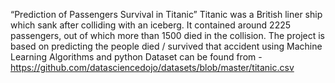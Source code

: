 “Prediction of Passengers Survival in Titanic”
Titanic was a British liner ship which sank after colliding with an iceberg. It contained around 2225 passengers, out of which more than 1500 died in the collision.
The project is based on predicting the people died / survived that accident using Machine Learning Algorithms and python
Dataset can be found from - https://github.com/datasciencedojo/datasets/blob/master/titanic.csv
